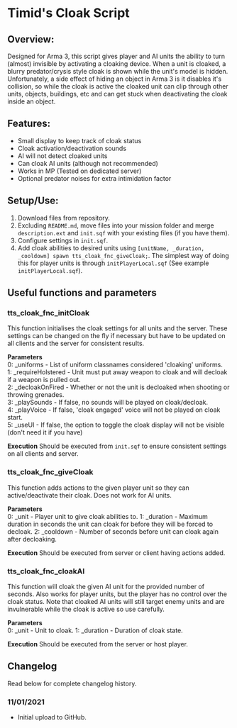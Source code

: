 # Timid's Cloak Script
## Overview:
Designed for Arma 3, this script gives player and AI units the ability to turn (almost) invisible by activating a cloaking device. When a unit is cloaked, a blurry predator/crysis style cloak is shown while the unit's model is hidden. Unfortunately, a side effect of hiding an object in Arma 3 is it disables it's collision, so while the cloak is active the cloaked unit can clip through other units, objects, buildings, etc and can get stuck when deactivating the cloak inside an object.

## Features:
- Small display to keep track of cloak status
- Cloak activation/deactivation sounds
- AI will not detect cloaked units
- Can cloak AI units (although not recommended)
- Works in MP (Tested on dedicated server)
- Optional predator noises for extra intimidation factor

## Setup/Use:
1. Download files from repository.
2. Excluding `README.md`, move files into your mission folder and merge `description.ext` and `init.sqf` with your existing files (if you have them).
3. Configure settings in `init.sqf`.
4. Add cloak abilities to desired units using `[unitName, _duration, _cooldown] spawn tts_cloak_fnc_giveCloak;`. The simplest way of doing this for player units is through `initPlayerLocal.sqf` (See example `initPlayerLocal.sqf`).

## Useful functions and parameters
### tts_cloak_fnc_initCloak
This function initialises the cloak settings for all units and the server. These settings can be changed on the fly if necessary but have to be updated on all clients and the server for consistent results.

**Parameters**  
0: _uniforms - List of uniform classnames considered 'cloaking' uniforms.  
1: _requireHolstered - Unit must put away weapon to cloak and will decloak if a weapon is pulled out.  
2: _decloakOnFired - Whether or not the unit is decloaked when shooting or throwing grenades.  
3: _playSounds - If false, no sounds will be played on cloak/decloak.  
4: _playVoice - If false, 'cloak engaged' voice will not be played on cloak start.  
5: _useUI - If false, the option to toggle the cloak display will not be visible (don't need it if you have)

**Execution**
Should be executed from `init.sqf` to ensure consistent settings on all clients and server.

### tts_cloak_fnc_giveCloak
This function adds actions to the given player unit so they can active/deactivate their cloak. Does not work for AI units.

**Parameters**  
0: _unit - Player unit to give cloak abilities to.
1: _duration - Maximum duration in seconds the unit can cloak for before they will be forced to decloak.
2: _cooldown - Number of seconds before unit can cloak again after decloaking.

**Execution**
Should be executed from server or client having actions added.

### tts_cloak_fnc_cloakAI
This function will cloak the given AI unit for the provided number of seconds. Also works for player units, but the player has no control over the cloak status. Note that cloaked AI units will still target enemy units and are invulnerable while the cloak is active so use carefully. 

**Parameters**  
0: _unit - Unit to cloak.
1: _duration - Duration of cloak state.

**Execution**
Should be executed from the server or host player.

## Changelog
Read below for complete changelog history.

### 11/01/2021
- Initial upload to GitHub.
